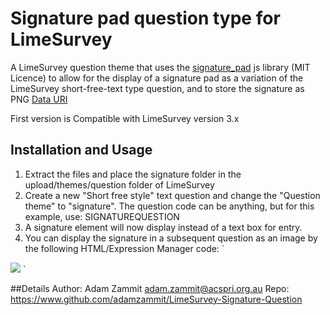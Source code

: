 # Signature pad question type for LimeSurvey
A LimeSurvey question theme that uses the [signature_pad](https://github.com/szimek/signature_pad) js library (MIT Licence) to allow for the display of a signature pad as a variation of the LimeSurvey short-free-text type question, and to store the signature as PNG [Data URI](http://en.wikipedia.org/wiki/Data_URI_scheme)

First version is Compatible with LimeSurvey version 3.x

## Installation and Usage

1. Extract the files and place the signature folder in the upload/themes/question folder of LimeSurvey
2. Create a new "Short free style" text question and change the "Question theme" to "signature". The question code can be anything, but for this example, use: SIGNATUREQUESTION
3. A signature element will now display instead of a text box for entry.
4. You can display the signature in a subsequent question as an image by the following HTML/Expression Manager code:
`
<img src="{SIGNATUREQUESTION}"/>
`

##Details
Author: Adam Zammit <adam.zammit@acspri.org.au>
Repo: https://www.github.com/adamzammit/LimeSurvey-Signature-Question
